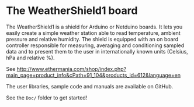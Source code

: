 The WeatherShield1 board
========================

The WeatherShield1 is a shield for Arduino or Netduino boards. It lets you easily create a simple weather station able to read temperature, ambient pressure and relative humidity. The shield is equipped with an on board controller responsible for measuring, averaging and conditioning sampled data and to present them to the user in internationally known units (Celsius, hPa and relative %).

See http://www.ethermania.com/shop/index.php?main_page=product_info&cPath=91_104&products_id=612&language=en

The user libraries, sample code and manuals are available on GitHub.

See the `Doc/` folder to get started!


